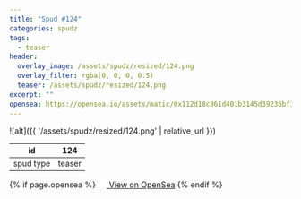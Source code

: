 ```yaml
---
title: "Spud #124"
categories: spudz
tags:
  - teaser
header:
  overlay_image: /assets/spudz/resized/124.png
  overlay_filter: rgba(0, 0, 0, 0.5)
  teaser: /assets/spudz/resized/124.png
excerpt: ""
opensea: https://opensea.io/assets/matic/0x112d18c861d401b3145d39236bf149f01e18beed/124
---
```

![alt]({{ '/assets/spudz/resized/124.png' | relative_url }})

| id | 124 |
|-|-|
| spud type | teaser |

{% if page.opensea %}
<a href="{{page.opensea}}" class="btn btn--info" onclick="window.open(this.href, '_blank'); return false;"><img src="/assets/images/opensea.svg" width="16px"><span>  View on OpenSea</span></a>
{% endif %}
